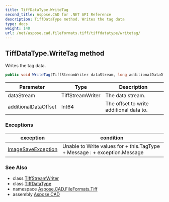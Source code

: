 ```yaml
---
title: TiffDataType.WriteTag
second_title: Aspose.CAD for .NET API Reference
description: TiffDataType method. Writes the tag data
type: docs
weight: 140
url: /net/aspose.cad.fileformats.tiff/tiffdatatype/writetag/
---
```

## TiffDataType.WriteTag method

Writes the tag data.

```csharp
public void WriteTag(TiffStreamWriter dataStream, long additionalDataOffset)
```

| Parameter | Type | Description |
| --- | --- | --- |
| dataStream | TiffStreamWriter | The data stream. |
| additionalDataOffset | Int64 | The offset to write additional data to. |

### Exceptions

| exception | condition |
| --- | --- |
| [ImageSaveException](../../../aspose.cad.cadexceptions/imagesaveexception/) | Unable to Write values for + this.TagType + Message : + exception.Message |

### See Also

* class [TiffStreamWriter](../../../aspose.cad.fileformats.tiff.filemanagement/tiffstreamwriter/)
* class [TiffDataType](../)
* namespace [Aspose.CAD.FileFormats.Tiff](../../tiffdatatype/)
* assembly [Aspose.CAD](../../../)


